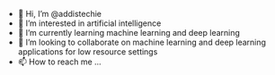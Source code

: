 - 👋 Hi, I’m @addistechie
- 👀 I’m interested in artificial intelligence
- 🌱 I’m currently learning machine learning and deep learning 
- 💞️ I’m looking to collaborate on machine learning and deep learning applications for low resource settings
- 📫 How to reach me ...

<!---
addistechie/addistechie is a ✨ special ✨ repository because its `README.md` (this file) appears on your GitHub profile.
You can click the Preview link to take a look at your changes.
--->

